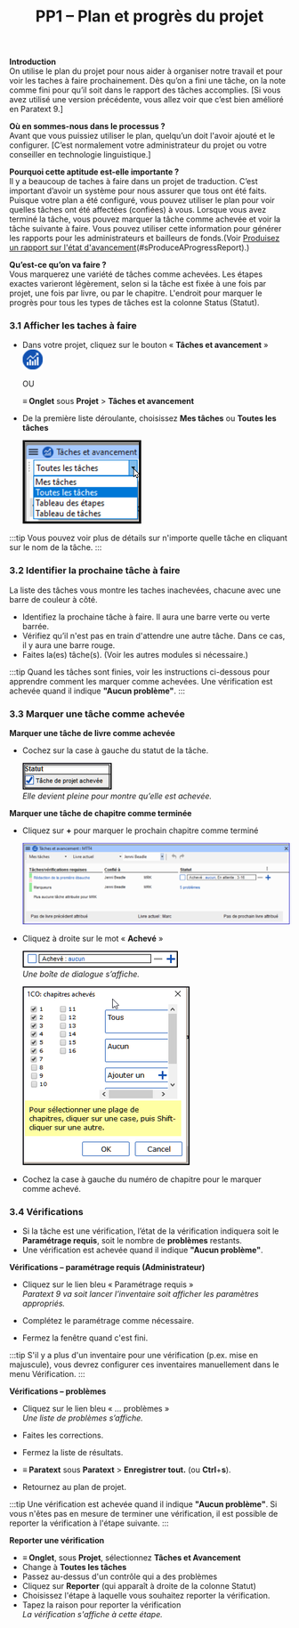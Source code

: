 ﻿---
title: PP1 – Plan et progrès du projet
---
**Introduction**  
On utilise le plan du projet pour nous aider à organiser notre travail et pour voir les taches à faire prochainement. Dès qu’on a fini une tâche, on la note comme fini pour qu’il soit dans le rapport des tâches accomplies. [Si vous avez utilisé une version précédente, vous allez voir que c’est bien amélioré en Paratext 9.]

**Où en sommes-nous dans le processus ?**  
Avant que vous puissiez utiliser le plan, quelqu’un doit l'avoir ajouté et le configurer. [C’est normalement votre administrateur du projet ou votre conseiller en technologie linguistique.]

**Pourquoi cette aptitude est-elle importante ?**  
Il y a beaucoup de taches à faire dans un projet de traduction. C’est important d’avoir un système pour nous assurer que tous ont été faits. Puisque votre plan a été configuré, vous pouvez utiliser le plan pour voir quelles tâches ont été affectées (confiées) à vous. Lorsque vous avez terminé la tâche, vous pouvez marquer la tâche comme achevée et voir la tâche suivante à faire. Vous pouvez utiliser cette information pour générer les rapports pour les administrateurs et bailleurs de fonds.(Voir [Produisez un rapport sur l'état d'avancement](6.PP2.md#63)(#sProduceAProgressReport).)

**Qu’est-ce qu’on va faire ?**  
Vous marquerez une variété de tâches comme achevées. Les étapes exactes varieront légèrement, selon si la tâche est fixée à une fois par projet, une fois par livre, ou par le chapitre. L'endroit pour marquer le progrès pour tous les types de tâches est la colonne Status (Statut).

### 3.1 Afficher les taches à faire
-   Dans votre projet, cliquez sur le bouton « **Tâches et avancement** » ![](media/03751d97bff94e04afee1ef9c87c4d22.png)

    OU

    **≡ Onglet** sous **Projet** \> **Tâches et avancement**

-   De la première liste déroulante, choisissez **Mes tâches** ou **Toutes les tâches**

    ![](media/124a913190ec764456633bce116c5da8.png)

:::tip
Vous pouvez voir plus de détails sur n'importe quelle tâche en cliquant sur le nom de la tâche.
:::

### 3.2 Identifier la prochaine tâche à faire

La liste des tâches vous montre les taches inachevées, chacune avec une barre de couleur à côté.

-   Identifiez la prochaine tâche à faire. Il aura une barre verte ou verte barrée.
-   Vérifiez qu’il n'est pas en train d'attendre une autre tâche. Dans ce cas, il y aura une barre rouge.
-   Faites la(es) tâche(s). (Voir les autres modules si nécessaire.)

:::tip
Quand les tâches sont finies, voir les instructions ci-dessous pour apprendre comment les marquer comme achevées. Une vérification est achevée quand il indique **"Aucun problème"**.
:::

### 3.3 Marquer une tâche comme achevée

**Marquer une tâche de livre comme achevée**

-   Cochez sur la case à gauche du statut de la tâche.

    ![](media/d5478bc7bb71b0124bf473016b216d96.png)  
    *Elle devient pleine pour montre qu’elle est achevée.*

**Marquer une tâche de chapitre comme terminée**  
-   Cliquez sur **+** pour marquer le prochain chapitre comme terminé

    ![](media/c7697487c90306b91b7587c3e2e0d298.png)

-   Cliquez à droite sur le mot « **Achevé** »

    ![](media/1b9e545da333cf08d8fd54c687c37323.png)  
    *Une boîte de dialogue s’affiche.*

    ![](media/a90d5c91df8f093411fb565f52cd601e.png)

-   Cochez la case à gauche du numéro de chapitre pour le marquer comme achevé.

### 3.4 Vérifications

-   Si la tâche est une vérification, l’état de la vérification indiquera soit le **Paramétrage requis**, soit le nombre de **problèmes** restants.
-   Une vérification est achevée quand il indique **"Aucun problème"**.

**Vérifications – paramétrage requis (Administrateur)**  
-   Cliquez sur le lien bleu « Paramétrage requis »  
    *Paratext 9 va soit lancer l’inventaire soit afficher les paramètres appropriés.*

-   Complétez le paramétrage comme nécessaire.
-   Fermez la fenêtre quand c'est fini.

:::tip
S'il y a plus d'un inventaire pour une vérification (p.ex. mise en majuscule), vous devrez configurer ces inventaires manuellement dans le menu Vérification.
:::

**Vérifications – problèmes**

-   Cliquez sur le lien bleu « … problèmes »  
    *Une liste de problèmes s’affiche.*

-   Faites les corrections.
-   Fermez la liste de résultats.
-   **≡ Paratext** sous **Paratext** \> **Enregistrer tout.** (ou **Ctrl**+**s**).
-   Retournez au plan de projet.

:::tip
Une vérification est achevée quand il indique **"Aucun problème"**. Si vous n'êtes pas en mesure de terminer une vérification, il est possible de reporter la vérification à l'étape suivante.
:::

**Reporter une vérification**  
-   **≡ Onglet**, sous **Projet**, sélectionnez **Tâches et Avancement**
-   Change à **Toutes les tâches**
-   Passez au-dessus d'un contrôle qui a des problèmes
-   Cliquez sur **Reporter** (qui apparaît à droite de la colonne Statut)
-   Choisissez l'étape à laquelle vous souhaitez reporter la vérification.
-   Tapez la raison pour reporter la vérification  
    *La vérification s'affiche à cette étape.*
